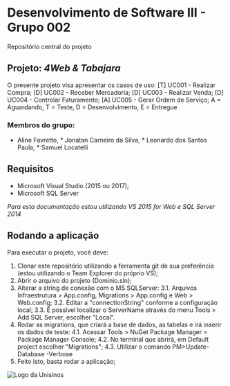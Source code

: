# Desenvolvimento de Software III - Grupo 002

Repositório central do projeto

## Projeto: *4Web & Tabajara*
O presente projeto visa apresentar os casos de uso: 
[T] UC001 - Realizar Compra;
[D] UC002 - Receber Mercadoria;
[D] UC003 - Realizar Venda;
[D] UC004 - Controlar Faturamento;
[A] UC005 - Gerar Ordem de Serviço;
A = Aguardando, T = Teste, D = Desenvolvimento, E = Entregue

### Membros do grupo:
* Aline Favretto, * Jonatan Carneiro da Silva, * Leonardo dos Santos Paula, * Samuel Locatelli

## Requisitos
- Microsoft Visual Studio (2015 ou 2017);
- Microsoft SQL Server

*Para esta documentação estou utilizando VS 2015 for Web e SQL Server 2014*

## Rodando a aplicação
Para executar o projeto, você deve:

1. Clonar este repositório utilizando a ferramenta git de sua preferência (estou utilizando o Team Explorer do próprio VS);
2. Abrir o arquivo do projeto (Dominio.sln);
3. Alterar a string de conexão com o MS SQLServer:
	3.1. Arquivos Infraestrutura > App.config, Migrations > App.config e Web > Web.config;
	3.2. Editar a "connectionString" conforme a configuração local;
	3.3. É possível localizar o ServerName através do menu Tools > Add SQL Server, escolher "Local".
4. Rodar as migrations, que criará a base de dados, as tabelas e irá inserir os dados de teste:
	4.1. Acessar Tools > NuGet Package Manager > Package Manager Console;
	4.2. No terminal que abrirá, em Default project escolher "Migrations";
	4.3. Utilizar o comando PM>Update-Database -Verbose
5. Feito isto, basta rodar a aplicação;


![Logo da Unisinos](https://unisinosggj.files.wordpress.com/2015/01/logotipounisinos.png?w=222&h=152)
